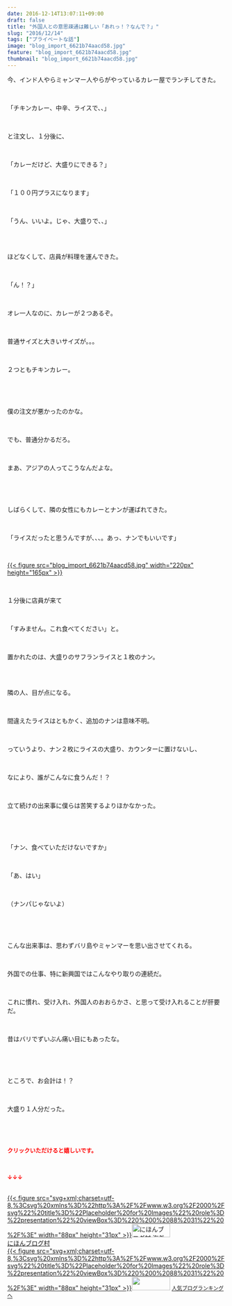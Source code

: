 ```yaml
---
date: 2016-12-14T13:07:11+09:00
draft: false
title: "外国人との意思疎通は難しい「あれっ！？なんで？」"
slug: "2016/12/14"
tags: ["プライベートな話"]
image: "blog_import_6621b74aacd58.jpg"
feature: "blog_import_6621b74aacd58.jpg"
thumbnail: "blog_import_6621b74aacd58.jpg"
---
```

<p>今、インド人やらミャンマー人やらがやっているカレー屋でランチしてきた。</p><p> </p><p>「チキンカレー、中辛、ライスで、、」</p><p> </p><p>と注文し、１分後に、</p><p> </p><p>「カレーだけど、大盛りにできる？」</p><p> </p><p>「１００円プラスになります」</p><p> </p><p>「うん、いいよ。じゃ、大盛りで、、」</p><p> </p><p><br/>ほどなくして、店員が料理を運んできた。</p><p> </p><p>「ん！？」</p><p> </p><p>オレ一人なのに、カレーが２つあるぞ。</p><p> </p><p>普通サイズと大きいサイズが。。。</p><p> </p><p>２つともチキンカレー。</p><p> </p><p> </p><p>僕の注文が悪かったのかな。</p><p> </p><p>でも、普通分かるだろ。</p><p> </p><p>まあ、アジアの人ってこうなんだよな。</p><p> </p><p> </p><p>しばらくして、隣の女性にもカレーとナンが運ばれてきた。</p><p> </p><p>「ライスだったと思うんですが、、、。あっ、ナンでもいいです」</p><p> </p><p><a href="blog_import_6621b74bf2dce.jpg">{{< figure src="blog_import_6621b74aacd58.jpg" width="220px" height="165px" >}}</a></p><p> </p><p>１分後に店員が来て</p><p> </p><p>「すみません。これ食べてください」と。</p><p> </p><p>置かれたのは、大盛りのサフランライスと１枚のナン。</p><p> </p><p><br/>隣の人、目が点になる。</p><p> </p><p>間違えたライスはともかく、追加のナンは意味不明。</p><p> </p><p>っていうより、ナン２枚にライスの大盛り、カウンターに置けないし、</p><p> </p><p>なにより、誰がこんなに食うんだ！？</p><p> </p><p>立て続けの出来事に僕らは苦笑するよりほかなかった。</p><p> </p><p> </p><p>「ナン、食べていただけないですか」</p><p> </p><p>「あ、はい」</p><p> </p><p>（ナンパじゃないよ）</p><p> </p><p> </p><p>こんな出来事は、思わずバリ島やミャンマーを思い出させてくれる。</p><p> </p><p>外国での仕事、特に新興国ではこんなやり取りの連続だ。</p><p> </p><p>これに慣れ、受け入れ、外国人のおおらかさ、と思って受け入れることが肝要だ。</p><p> </p><p>昔はバリでずいぶん痛い目にもあったな。</p><p> </p><p> </p><p>ところで、お会計は！？</p><p> </p><p>大盛り１人分だった。</p><p> </p><p> </p><p><font color="#ff0000" size="2"><strong>クリックいただけると嬉しいです。</strong></font></p><p> </p><p><font color="#ff0000" size="2"><strong>↓↓↓</strong></font></p><p><br/><a href="ranking.html?p_cid=01260127" target="_blank">{{< figure src="svg+xml;charset=utf-8,%3Csvg%20xmlns%3D%22http%3A%2F%2Fwww.w3.org%2F2000%2Fsvg%22%20title%3D%22Placeholder%20for%20Images%22%20role%3D%22presentation%22%20viewBox%3D%220%200%2088%2031%22%20%2F%3E" width="88px" height="31px" >}}<noscript><img width="88" height="31" alt="にほんブログ村 海外生活ブログ バリ島情報へ" src="https://img-proxy.blog-video.jp/images?url=http%3A%2F%2Foverseas.blogmura.com%2Fbali%2Fimg%2Fbali88_31.gif" border="0"></noscript></a><br/><a href="ranking.html?p_cid=01260127" target="_blank">にほんブログ村</a><br/><a title="人気ブログランキングへ" href="link.php?1804582">{{< figure src="svg+xml;charset=utf-8,%3Csvg%20xmlns%3D%22http%3A%2F%2Fwww.w3.org%2F2000%2Fsvg%22%20title%3D%22Placeholder%20for%20Images%22%20role%3D%22presentation%22%20viewBox%3D%220%200%2088%2031%22%20%2F%3E" width="88px" height="31px" >}}<noscript><img width="88" height="31" src="https://blog.with2.net/img/banner/banner_22.gif" border="0"></noscript></a> <a style="font-size: 12px;" href="link.php?1804582">人気ブログランキングへ</a></p>

